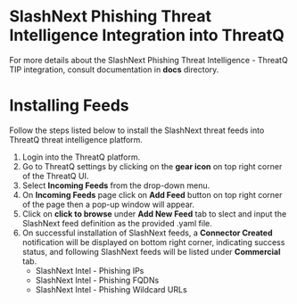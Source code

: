# SlashNext Phishing Threat Intelligence Integration into ThreatQ 
For more details about the SlashNext Phishing Threat Intelligence - ThreatQ TIP integration, consult documentation in **docs** directory.

# Installing Feeds
Follow the steps listed below to install the SlashNext threat feeds into ThreatQ threat intelligence platform.

1. Login into the ThreatQ platform.
1. Go to ThreatQ settings by clicking on the **gear icon** on top right corner of the ThreatQ UI.
1. Select **Incoming Feeds** from the drop-down menu.
1. On **Incoming Feeds** page click on **Add Feed** button on top right corner of the page then a pop-up window will appear.
1. Click on **click to browse** under **Add New Feed** tab to slect and input the SlashNext feed definition as the provided .yaml file.
1. On successful installation of SlashNext feeds, a **Connector Created** notification will be displayed on bottom right corner, indicating success status, and following SlashNext feeds will be listed under **Commercial** tab.
	* SlashNext Intel - Phishing IPs
	* SlashNext Intel - Phishing FQDNs
	* SlashNext Intel - Phishing Wildcard URLs

